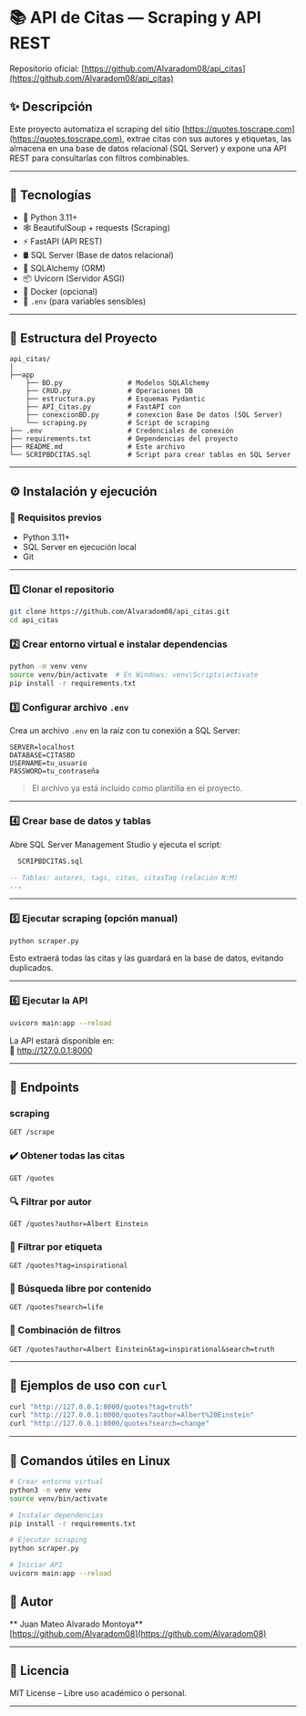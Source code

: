 # 📚 API de Citas — Scraping y API REST

Repositorio oficial: [https://github.com/Alvaradom08/api_citas](https://github.com/Alvaradom08/api_citas)

## ✨ Descripción

Este proyecto automatiza el scraping del sitio [https://quotes.toscrape.com](https://quotes.toscrape.com), extrae citas con sus autores y etiquetas, las almacena en una base de datos relacional (SQL Server) y expone una API REST para consultarlas con filtros combinables.

---

## 🧱 Tecnologías

- 🐍 Python 3.11+
- 🕸️ BeautifulSoup + requests (Scraping)
- ⚡ FastAPI (API REST)
- 🛢️ SQL Server (Base de datos relacional)
- 🐘 SQLAlchemy (ORM)
- 📦 Uvicorn (Servidor ASGI)
- 🐳 Docker (opcional)
- 📄 `.env` (para variables sensibles)

---

## 📂 Estructura del Proyecto

```
api_citas/
│
├──app
    ├── BD.py                # Modelos SQLAlchemy
    ├── CRUD.py              # Operaciones DB
    ├── estructura.py        # Esquemas Pydantic
    ├── API_Citas.py         # FastAPI con 
    ├── conexcionBD.py       # conexcion Base De datos (SQL Server)
    └── scraping.py          # Script de scraping
├── .env                     # Credenciales de conexión
├── requirements.txt         # Dependencias del proyecto
├── README.md                # Este archivo
└── SCRIPBDCITAS.sql         # Script para crear tablas en SQL Server
```

---

## ⚙️ Instalación y ejecución

### 🧰 Requisitos previos

- Python 3.11+
- SQL Server en ejecución local
- Git

---

### 1️⃣ Clonar el repositorio

```bash
git clone https://github.com/Alvaradom08/api_citas.git
cd api_citas
```

### 2️⃣ Crear entorno virtual e instalar dependencias

```bash
python -m venv venv
source venv/bin/activate  # En Windows: venv\Scripts\activate
pip install -r requirements.txt
```

### 3️⃣ Configurar archivo `.env`

Crea un archivo `.env` en la raíz con tu conexión a SQL Server:

```env
SERVER=localhost
DATABASE=CITASBD
USERNAME=tu_usuario
PASSWORD=tu_contraseña
```

> El archivo ya está incluido como plantilla en el proyecto.

---

### 4️⃣ Crear base de datos y tablas

Abre SQL Server Management Studio y ejecuta el script:

```sql
  SCRIPBDCITAS.sql

-- Tablas: autores, tags, citas, citasTag (relación N:M)
...
```

---

### 5️⃣ Ejecutar scraping (opción manual)

```bash
python scraper.py
```

Esto extraerá todas las citas y las guardará en la base de datos, evitando duplicados.

---

### 6️⃣ Ejecutar la API

```bash
uvicorn main:app --reload
```

La API estará disponible en:  
📍 http://127.0.0.1:8000

---

## 🚀 Endpoints 

###  scraping
```
GET /scrape
```


### ✔️ Obtener todas las citas

```
GET /quotes
```

### 🔍 Filtrar por autor

```
GET /quotes?author=Albert Einstein
```

### 🔖 Filtrar por etiqueta

```
GET /quotes?tag=inspirational
```

### 📝 Búsqueda libre por contenido

```
GET /quotes?search=life
```

### 📌 Combinación de filtros

```
GET /quotes?author=Albert Einstein&tag=inspirational&search=truth
```

---

## 🧪 Ejemplos de uso con `curl`

```bash
curl "http://127.0.0.1:8000/quotes?tag=truth"
curl "http://127.0.0.1:8000/quotes?author=Albert%20Einstein"
curl "http://127.0.0.1:8000/quotes?search=change"
```

---

## 🐧 Comandos útiles en Linux

```bash
# Crear entorno virtual
python3 -m venv venv
source venv/bin/activate

# Instalar dependencias
pip install -r requirements.txt

# Ejecutar scraping
python scraper.py

# Iniciar API
uvicorn main:app --reload
```



## 👤 Autor

** Juan Mateo Alvarado Montoya**  
[https://github.com/Alvaradom08](https://github.com/Alvaradom08)

---

## 📄 Licencia

MIT License – Libre uso académico o personal.

---